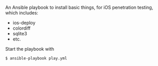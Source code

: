 An Ansible playbook to install basic things, for iOS penetration testing, which includes: 
- ios-deploy 
- colordiff
- sqlite3 
- etc. 

Start the playbook with
```
$ ansible-playbook play.yml
```

